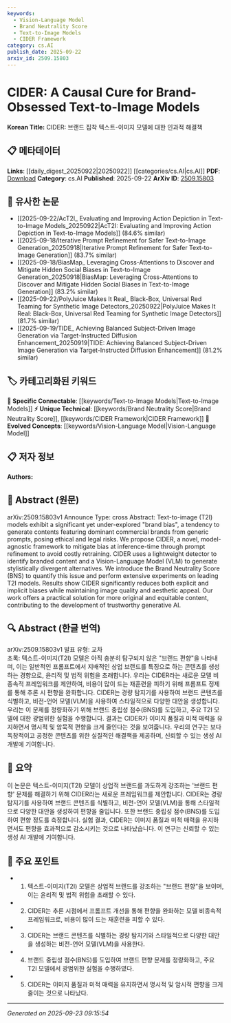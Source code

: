 ```yaml
---
keywords:
  - Vision-Language Model
  - Brand Neutrality Score
  - Text-to-Image Models
  - CIDER Framework
category: cs.AI
publish_date: 2025-09-22
arxiv_id: 2509.15803
---
```


<!-- KEYWORD_LINKING_METADATA:
{
  "processed_timestamp": "2025-09-23T09:15:54.297638",
  "vocabulary_version": "1.0",
  "selected_keywords": [
    "Vision-Language Model",
    "Brand Neutrality Score",
    "Text-to-Image Models",
    "CIDER Framework"
  ],
  "rejected_keywords": [],
  "similarity_scores": {
    "Vision-Language Model": 0.85,
    "Brand Neutrality Score": 0.78,
    "Text-to-Image Models": 0.84,
    "CIDER Framework": 0.81
  },
  "extraction_method": "AI_prompt_based",
  "budget_applied": true,
  "candidates_json": {
    "candidates": [
      {
        "surface": "Vision-Language Model",
        "canonical": "Vision-Language Model",
        "aliases": [
          "VLM"
        ],
        "category": "evolved_concepts",
        "rationale": "This concept is central to the paper's approach and connects to the trending topic of multimodal AI systems.",
        "novelty_score": 0.45,
        "connectivity_score": 0.88,
        "specificity_score": 0.78,
        "link_intent_score": 0.85
      },
      {
        "surface": "Brand Neutrality Score",
        "canonical": "Brand Neutrality Score",
        "aliases": [
          "BNS"
        ],
        "category": "unique_technical",
        "rationale": "Introduces a novel metric specific to the paper's focus on brand bias in T2I models.",
        "novelty_score": 0.92,
        "connectivity_score": 0.65,
        "specificity_score": 0.85,
        "link_intent_score": 0.78
      },
      {
        "surface": "Text-to-Image Models",
        "canonical": "Text-to-Image Models",
        "aliases": [
          "T2I Models"
        ],
        "category": "specific_connectable",
        "rationale": "A core topic of the paper, linking to broader discussions on generative AI and image synthesis.",
        "novelty_score": 0.55,
        "connectivity_score": 0.82,
        "specificity_score": 0.8,
        "link_intent_score": 0.84
      },
      {
        "surface": "CIDER",
        "canonical": "CIDER Framework",
        "aliases": [],
        "category": "unique_technical",
        "rationale": "Represents the main contribution of the paper, offering a new method to address brand bias.",
        "novelty_score": 0.87,
        "connectivity_score": 0.7,
        "specificity_score": 0.9,
        "link_intent_score": 0.81
      }
    ],
    "ban_list_suggestions": [
      "brand bias",
      "prompt refinement"
    ]
  },
  "decisions": [
    {
      "candidate_surface": "Vision-Language Model",
      "resolved_canonical": "Vision-Language Model",
      "decision": "linked",
      "scores": {
        "novelty": 0.45,
        "connectivity": 0.88,
        "specificity": 0.78,
        "link_intent": 0.85
      }
    },
    {
      "candidate_surface": "Brand Neutrality Score",
      "resolved_canonical": "Brand Neutrality Score",
      "decision": "linked",
      "scores": {
        "novelty": 0.92,
        "connectivity": 0.65,
        "specificity": 0.85,
        "link_intent": 0.78
      }
    },
    {
      "candidate_surface": "Text-to-Image Models",
      "resolved_canonical": "Text-to-Image Models",
      "decision": "linked",
      "scores": {
        "novelty": 0.55,
        "connectivity": 0.82,
        "specificity": 0.8,
        "link_intent": 0.84
      }
    },
    {
      "candidate_surface": "CIDER",
      "resolved_canonical": "CIDER Framework",
      "decision": "linked",
      "scores": {
        "novelty": 0.87,
        "connectivity": 0.7,
        "specificity": 0.9,
        "link_intent": 0.81
      }
    }
  ]
}
-->

# CIDER: A Causal Cure for Brand-Obsessed Text-to-Image Models

**Korean Title:** CIDER: 브랜드 집착 텍스트-이미지 모델에 대한 인과적 해결책

## 📋 메타데이터

**Links**: [[daily_digest_20250922|20250922]] [[categories/cs.AI|cs.AI]]
**PDF**: [Download](https://arxiv.org/pdf/2509.15803.pdf)
**Category**: cs.AI
**Published**: 2025-09-22
**ArXiv ID**: [2509.15803](https://arxiv.org/abs/2509.15803)

## 🔗 유사한 논문
- [[2025-09-22/AcT2I_ Evaluating and Improving Action Depiction in Text-to-Image Models_20250922|AcT2I: Evaluating and Improving Action Depiction in Text-to-Image Models]] (84.6% similar)
- [[2025-09-18/Iterative Prompt Refinement for Safer Text-to-Image Generation_20250918|Iterative Prompt Refinement for Safer Text-to-Image Generation]] (83.7% similar)
- [[2025-09-18/BiasMap_ Leveraging Cross-Attentions to Discover and Mitigate Hidden Social Biases in Text-to-Image Generation_20250918|BiasMap: Leveraging Cross-Attentions to Discover and Mitigate Hidden Social Biases in Text-to-Image Generation]] (83.2% similar)
- [[2025-09-22/PolyJuice Makes It Real_ Black-Box, Universal Red Teaming for Synthetic Image Detectors_20250922|PolyJuice Makes It Real: Black-Box, Universal Red Teaming for Synthetic Image Detectors]] (81.7% similar)
- [[2025-09-19/TIDE_ Achieving Balanced Subject-Driven Image Generation via Target-Instructed Diffusion Enhancement_20250919|TIDE: Achieving Balanced Subject-Driven Image Generation via Target-Instructed Diffusion Enhancement]] (81.2% similar)

## 🏷️ 카테고리화된 키워드
**🔗 Specific Connectable**: [[keywords/Text-to-Image Models|Text-to-Image Models]]
**⚡ Unique Technical**: [[keywords/Brand Neutrality Score|Brand Neutrality Score]], [[keywords/CIDER Framework|CIDER Framework]]
**🚀 Evolved Concepts**: [[keywords/Vision-Language Model|Vision-Language Model]]

## 📋 저자 정보

**Authors:** 

## 📄 Abstract (원문)

arXiv:2509.15803v1 Announce Type: cross 
Abstract: Text-to-image (T2I) models exhibit a significant yet under-explored "brand bias", a tendency to generate contents featuring dominant commercial brands from generic prompts, posing ethical and legal risks. We propose CIDER, a novel, model-agnostic framework to mitigate bias at inference-time through prompt refinement to avoid costly retraining. CIDER uses a lightweight detector to identify branded content and a Vision-Language Model (VLM) to generate stylistically divergent alternatives. We introduce the Brand Neutrality Score (BNS) to quantify this issue and perform extensive experiments on leading T2I models. Results show CIDER significantly reduces both explicit and implicit biases while maintaining image quality and aesthetic appeal. Our work offers a practical solution for more original and equitable content, contributing to the development of trustworthy generative AI.

## 🔍 Abstract (한글 번역)

arXiv:2509.15803v1 발표 유형: 교차  
초록: 텍스트-이미지(T2I) 모델은 아직 충분히 탐구되지 않은 "브랜드 편향"을 나타내며, 이는 일반적인 프롬프트에서 지배적인 상업 브랜드를 특징으로 하는 콘텐츠를 생성하는 경향으로, 윤리적 및 법적 위험을 초래합니다. 우리는 CIDER라는 새로운 모델 비종속적 프레임워크를 제안하여, 비용이 많이 드는 재훈련을 피하기 위해 프롬프트 정제를 통해 추론 시 편향을 완화합니다. CIDER는 경량 탐지기를 사용하여 브랜드 콘텐츠를 식별하고, 비전-언어 모델(VLM)을 사용하여 스타일적으로 다양한 대안을 생성합니다. 우리는 이 문제를 정량화하기 위해 브랜드 중립성 점수(BNS)를 도입하고, 주요 T2I 모델에 대한 광범위한 실험을 수행합니다. 결과는 CIDER가 이미지 품질과 미적 매력을 유지하면서 명시적 및 암묵적 편향을 크게 줄인다는 것을 보여줍니다. 우리의 연구는 보다 독창적이고 공정한 콘텐츠를 위한 실질적인 해결책을 제공하며, 신뢰할 수 있는 생성 AI 개발에 기여합니다.

## 📝 요약

이 논문은 텍스트-이미지(T2I) 모델이 상업적 브랜드를 과도하게 강조하는 '브랜드 편향' 문제를 해결하기 위해 CIDER라는 새로운 프레임워크를 제안합니다. CIDER는 경량 탐지기를 사용하여 브랜드 콘텐츠를 식별하고, 비전-언어 모델(VLM)을 통해 스타일적으로 다양한 대안을 생성하여 편향을 줄입니다. 또한 브랜드 중립성 점수(BNS)를 도입하여 편향 정도를 측정합니다. 실험 결과, CIDER는 이미지 품질과 미적 매력을 유지하면서도 편향을 효과적으로 감소시키는 것으로 나타났습니다. 이 연구는 신뢰할 수 있는 생성 AI 개발에 기여합니다.

## 🎯 주요 포인트

- 1. 텍스트-이미지(T2I) 모델은 상업적 브랜드를 강조하는 "브랜드 편향"을 보이며, 이는 윤리적 및 법적 위험을 초래할 수 있다.
- 2. CIDER는 추론 시점에서 프롬프트 개선을 통해 편향을 완화하는 모델 비종속적 프레임워크로, 비용이 많이 드는 재훈련을 피할 수 있다.
- 3. CIDER는 브랜드 콘텐츠를 식별하는 경량 탐지기와 스타일적으로 다양한 대안을 생성하는 비전-언어 모델(VLM)을 사용한다.
- 4. 브랜드 중립성 점수(BNS)를 도입하여 브랜드 편향 문제를 정량화하고, 주요 T2I 모델에서 광범위한 실험을 수행하였다.
- 5. CIDER는 이미지 품질과 미적 매력을 유지하면서 명시적 및 암시적 편향을 크게 줄이는 것으로 나타났다.


---

*Generated on 2025-09-23 09:15:54*